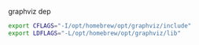 
graphviz dep

```sh
export CFLAGS="-I/opt/homebrew/opt/graphviz/include"
export LDFLAGS="-L/opt/homebrew/opt/graphviz/lib"
```
